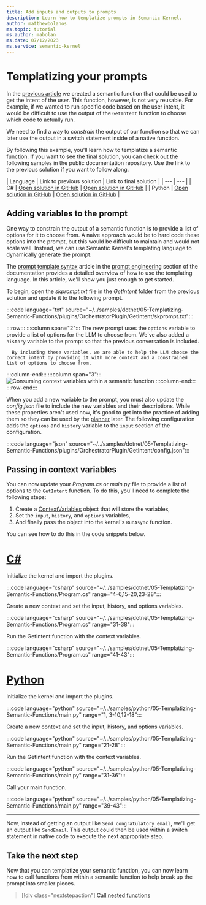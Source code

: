 ```yaml
---
title: Add inputs and outputs to prompts
description: Learn how to templatize prompts in Semantic Kernel.
author: matthewbolanos
ms.topic: tutorial
ms.author: mabolan
ms.date: 07/12/2023
ms.service: semantic-kernel
---
```


# Templatizing your prompts


In the [previous article](./serializing-semantic-functions.md) we created a semantic function that could be used to get the intent of the user. This function, however, is not very reusable. For example, if we wanted to run specific code based on the user intent, it would be difficult to use the output of the `GetIntent` function to choose which code to actually run.

We need to find a way to _constrain_ the output of our function so that we can later use the output in a switch statement inside of a native function.

By following this example, you'll learn how to templatize a semantic function. If you want to see the final solution, you can check out the following samples in the public documentation repository. Use the link to the previous solution if you want to follow along.

| Language  | Link to previous solution | Link to final solution |
| --- | --- |
| C# | [Open solution in GitHub](https://github.com/MicrosoftDocs/semantic-kernel-docs/tree/main/samples/dotnet/04-Serializing-Semantic-Functions) | [Open solution in GitHub](https://github.com/MicrosoftDocs/semantic-kernel-docs/tree/main/samples/dotnet/05-Templatizing-Semantic-Functions) |
| Python | [Open solution in GitHub](https://github.com/MicrosoftDocs/semantic-kernel-docs/tree/main/samples/python/04-Serializing-Semantic-Functions) | [Open solution in GitHub](https://github.com/MicrosoftDocs/semantic-kernel-docs/tree/main/samples/python/05-Templatizing-Semantic-Functions) |

## Adding variables to the prompt
One way to constrain the output of a semantic function is to provide a list of options for it to choose from. A naive approach would be to hard code these options into the prompt, but this would be difficult to maintain and would not scale well. Instead, we can use Semantic Kernel's templating language to dynamically generate the prompt.

The [prompt template syntax](../../../prompt-engineering/prompt-template-syntax.md) article in the [prompt engineering](../../../prompt-engineering/index.md) section of the documentation provides a detailed overview of how to use the templating language. In this article, we'll show you just enough to get started.

To begin, open the _skprompt.txt_ file in the _GetIntent_ folder from the previous solution and update it to the following prompt.

:::code language="txt" source="~/../samples/dotnet/05-Templatizing-Semantic-Functions/plugins/OrchestratorPlugin/GetIntent/skprompt.txt":::

:::row:::
   :::column span="2":::
      The new prompt uses the `options` variable to provide a list of options for the LLM to choose from. We've also added a `history` variable to the prompt so that the previous conversation is included.
      
      By including these variables, we are able to help the LLM choose the correct intent by providing it with more context and a constrained list of options to choose from.
   :::column-end:::
   :::column span="3":::
      ![Consuming context variables within a semantic function](../../../media/using-context-in-templates.png)
   :::column-end:::
:::row-end:::


When you add a new variable to the prompt, you must also update the _config.json_ file to include the new variables and their descriptions. While these properties aren't used now, it's good to get into the practice of adding them so they can be used by the [planner](../../planners/index.md) later. The following configuration adds the `options` and `history` variable to the `input` section of the configuration.

:::code language="json" source="~/../samples/dotnet/05-Templatizing-Semantic-Functions/plugins/OrchestratorPlugin/GetIntent/config.json":::

## Passing in context variables

You can now update your _Program.cs_ or _main.py_ file to provide a list of options to the `GetIntent` function. To do this, you'll need to complete the following steps:

1. Create a [ContextVariables](/dotnet/api/microsoft.semantickernel.orchestration.contextvariables) object that will store the variables,
2. Set the `input`, `history`, and `options` variables,
3. And finally pass the object into the kernel's `RunAsync` function.

You can see how to do this in the code snippets below.

# [C#](#tab/Csharp)

Initialize the kernel and import the plugins.

:::code language="csharp" source="~/../samples/dotnet/05-Templatizing-Semantic-Functions/Program.cs" range="4-6,15-20,23-28":::

Create a new context and set the input, history, and options variables.

:::code language="csharp" source="~/../samples/dotnet/05-Templatizing-Semantic-Functions/Program.cs" range="31-38":::

Run the GetIntent function with the context variables.

:::code language="csharp" source="~/../samples/dotnet/05-Templatizing-Semantic-Functions/Program.cs" range="41-43":::

# [Python](#tab/python)

Initialize the kernel and import the plugins.

:::code language="python" source="~/../samples/python/05-Templatizing-Semantic-Functions/main.py" range="1, 3-10,12-18":::

Create a new context and set the input, history, and options variables.

:::code language="python" source="~/../samples/python/05-Templatizing-Semantic-Functions/main.py" range="21-28":::

Run the GetIntent function with the context variables.

:::code language="python" source="~/../samples/python/05-Templatizing-Semantic-Functions/main.py" range="31-36":::

Call your main function.

:::code language="python" source="~/../samples/python/05-Templatizing-Semantic-Functions/main.py" range="39-43":::


---

Now, instead of getting an output like `Send congratulatory email`, we'll get an output like `SendEmail`. This output could then be used within a switch statement in native code to execute the next appropriate step.

## Take the next step
Now that you can templatize your semantic function, you can now learn how to call functions from within
a semantic function to help break up the prompt into smaller pieces.

> [!div class="nextstepaction"]
> [Call nested functions](./calling-nested-functions.md)